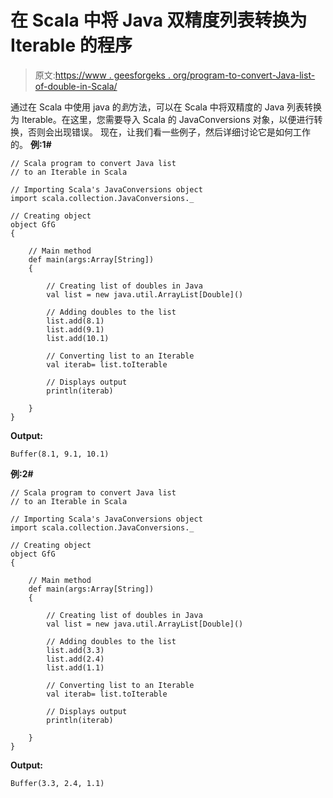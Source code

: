 # 在 Scala 中将 Java 双精度列表转换为 Iterable 的程序

> 原文:[https://www . geesforgeks . org/program-to-convert-Java-list-of-double-in-Scala/](https://www.geeksforgeeks.org/program-to-convert-java-list-of-doubles-to-an-iterable-in-scala/)

通过在 Scala 中使用 java 的*到*方法，可以在 Scala 中将双精度的 Java 列表转换为 Iterable。在这里，您需要导入 Scala 的 JavaConversions 对象，以便进行转换，否则会出现错误。
现在，让我们看一些例子，然后详细讨论它是如何工作的。
**例:1#**

```
// Scala program to convert Java list 
// to an Iterable in Scala

// Importing Scala's JavaConversions object
import scala.collection.JavaConversions._

// Creating object
object GfG
{ 

    // Main method
    def main(args:Array[String])
    {

        // Creating list of doubles in Java
        val list = new java.util.ArrayList[Double]()

        // Adding doubles to the list
        list.add(8.1)
        list.add(9.1)
        list.add(10.1)

        // Converting list to an Iterable
        val iterab= list.toIterable

        // Displays output
        println(iterab)

    }
}
```

**Output:**

```
Buffer(8.1, 9.1, 10.1)

```

**例:2#**

```
// Scala program to convert Java list 
// to an Iterable in Scala

// Importing Scala's JavaConversions object
import scala.collection.JavaConversions._

// Creating object
object GfG
{ 

    // Main method
    def main(args:Array[String])
    {

        // Creating list of doubles in Java
        val list = new java.util.ArrayList[Double]()

        // Adding doubles to the list
        list.add(3.3)
        list.add(2.4)
        list.add(1.1)

        // Converting list to an Iterable 
        val iterab= list.toIterable

        // Displays output
        println(iterab)

    }
}
```

**Output:**

```
Buffer(3.3, 2.4, 1.1)

```